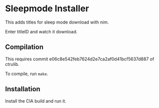 # Sleepmode Installer

This adds titles for sleep mode download with nim. 

Enter titleID and watch it download.

## Compilation

This requires commit e06c8e542feb7624d2e7ca2af0d41bcf5637d887 of ctrulib.

To compile, run `make`.

## Installation

Install the CIA build and run it.


